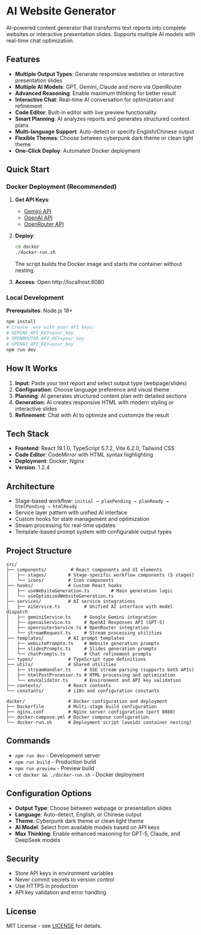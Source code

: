 # AI Website Generator

AI-powered content generator that transforms text reports into complete websites or interactive presentation slides. Supports multiple AI models with real-time chat optimization.

## Features

- **Multiple Output Types**: Generate responsive websites or interactive presentation slides
- **Multiple AI Models**: GPT, Gemini, Claude and more via OpenRouter
- **Advanced Reasoning**: Enable maximum thinking for better result
- **Interactive Chat**: Real-time AI conversation for optimization and refinement
- **Code Editor**: Built-in editor with live preview functionality
- **Smart Planning**: AI analyzes reports and generates structured content plans
- **Multi-language Support**: Auto-detect or specify English/Chinese output
- **Flexible Themes**: Choose between cyberpunk dark theme or clean light theme
- **One-Click Deploy**: Automated Docker deployment

## Quick Start

### Docker Deployment (Recommended)

1. **Get API Keys**:
   - [Gemini API](https://aistudio.google.com/app/apikey) 
   - [OpenAI API](https://platform.openai.com/)
   - [OpenRouter API](https://openrouter.ai/) 

2. **Deploy**:
   ```bash
   cd docker
   ./docker-run.sh
   ```
   The script builds the Docker image and starts the container without nesting.

3. **Access**: Open http://localhost:8080

### Local Development

**Prerequisites**: Node.js 18+

```bash
npm install
# Create .env with your API keys:
# GEMINI_API_KEY=your_key
# OPENROUTER_API_KEY=your_key
# OPENAI_API_KEY=your_key
npm run dev
```

## How It Works

1. **Input**: Paste your text report and select output type (webpage/slides)
2. **Configuration**: Choose language preference and visual theme
3. **Planning**: AI generates structured content plan with detailed sections
4. **Generation**: AI creates responsive HTML with modern styling or interactive slides
5. **Refinement**: Chat with AI to optimize and customize the result

## Tech Stack

- **Frontend**: React 19.1.0, TypeScript 5.7.2, Vite 6.2.0, Tailwind CSS
- **Code Editor**: CodeMirror with HTML syntax highlighting
- **Deployment**: Docker, Nginx
- **Version**: 1.2.4

## Architecture

- Stage-based workflow: `initial → planPending → planReady → htmlPending → htmlReady`
- Service layer pattern with unified AI interface
- Custom hooks for state management and optimization
- Stream processing for real-time updates
- Template-based prompt system with configurable output types

## Project Structure

```
src/
├── components/         # React components and UI elements
│   ├── stages/        # Stage-specific workflow components (5 stages)
│   └── icons/         # Icon components
├── hooks/             # Custom React hooks
│   ├── useWebsiteGeneration.ts        # Main generation logic
│   └── useOptimizedWebsiteGeneration.ts
├── services/          # AI service integrations
│   ├── aiService.ts         # Unified AI interface with model dispatch
│   ├── geminiService.ts     # Google Gemini integration
│   ├── openaiService.ts     # OpenAI Responses API (GPT-5)
│   ├── openrouterService.ts # OpenRouter integration
│   └── streamRequest.ts     # Stream processing utilities
├── templates/         # AI prompt templates
│   ├── websitePrompts.ts    # Website generation prompts
│   ├── slidesPrompts.ts     # Slides generation prompts
│   └── chatPrompts.ts       # Chat refinement prompts
├── types/             # TypeScript type definitions
├── utils/             # Shared utilities
│   ├── streamHandler.ts     # SSE stream parsing (supports both APIs)
│   ├── htmlPostProcessor.ts # HTML processing and optimization
│   └── envValidator.ts      # Environment and API key validation
├── contexts/          # React contexts
└── constants/         # i18n and configuration constants

docker/                # Docker configuration and deployment
├── Dockerfile         # Multi-stage build configuration
├── nginx.conf         # Nginx server configuration (port 8080)
├── docker-compose.yml # Docker compose configuration
└── docker-run.sh      # Deployment script (avoids container nesting)
```

## Commands

- `npm run dev` - Development server
- `npm run build` - Production build  
- `npm run preview` - Preview build
- `cd docker && ./docker-run.sh` - Docker deployment

## Configuration Options

- **Output Type**: Choose between webpage or presentation slides
- **Language**: Auto-detect, English, or Chinese output
- **Theme**: Cyberpunk dark theme or clean light theme
- **AI Model**: Select from available models based on API keys
- **Max Thinking**: Enable enhanced reasoning for GPT-5, Claude, and DeepSeek models

## Security

- Store API keys in environment variables
- Never commit secrets to version control
- Use HTTPS in production
- API key validation and error handling

## License

MIT License - see [LICENSE](LICENSE) for details.